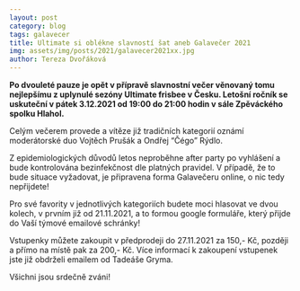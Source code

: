 ```yaml
---
layout: post
category: blog
tags: galavecer
title: Ultimate si oblékne slavností šat aneb Galavečer 2021
img: assets/img/posts/2021/galavecer2021xx.jpg
author: Tereza Dvořáková
---
```


**Po dvouleté pauze je opět v přípravě slavnostní večer věnovaný tomu nejlepšímu z uplynulé sezóny Ultimate frisbee v Česku. 
Letošní ročník se uskuteční v pátek 3.12.2021 od 19:00 do 21:00 hodin v sále Zpěváckého spolku Hlahol.**

Celým večerem provede a vítěze již tradičních kategorií oznámí moderátorské duo Vojtěch Prušák a Ondřej “Čégo” Rýdlo. 

Z epidemiologických důvodů letos neproběhne after party po vyhlášení a bude kontrolována bezinfekčnost dle platných pravidel. 
V případě, že to bude situace vyžadovat, je připravena forma Galavečeru online, o nic tedy nepřijdete!

Pro své favority v jednotlivých kategoriích budete moci hlasovat ve dvou kolech, v prvním již od 21.11.2021, a to formou 
google formuláře, který přijde do Vaší týmové emailové schránky!

Vstupenky můžete zakoupit v předprodeji do 27.11.2021 za 150,- Kč, později a přímo na místě pak za 200,- Kč. 
Více informací k zakoupení vstupenek jste již obdrželi emailem od Tadeáše Gryma.

Všichni jsou srdečně zváni!
